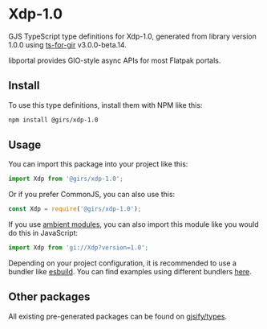 
# Xdp-1.0

GJS TypeScript type definitions for Xdp-1.0, generated from library version 1.0.0 using [ts-for-gir](https://github.com/gjsify/ts-for-gir) v3.0.0-beta.14.

libportal provides GIO-style async APIs for most Flatpak portals.

## Install

To use this type definitions, install them with NPM like this:
```bash
npm install @girs/xdp-1.0
```

## Usage

You can import this package into your project like this:
```ts
import Xdp from '@girs/xdp-1.0';
```

Or if you prefer CommonJS, you can also use this:
```ts
const Xdp = require('@girs/xdp-1.0');
```

If you use [ambient modules](https://github.com/gjsify/ts-for-gir/tree/main/packages/cli#ambient-modules), you can also import this module like you would do this in JavaScript:

```ts
import Xdp from 'gi://Xdp?version=1.0';
```

Depending on your project configuration, it is recommended to use a bundler like [esbuild](https://esbuild.github.io/). You can find examples using different bundlers [here](https://github.com/gjsify/ts-for-gir/tree/main/examples).

## Other packages

All existing pre-generated packages can be found on [gjsify/types](https://github.com/gjsify/types).